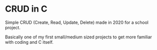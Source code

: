 # CRUD in C

Simple CRUD (Create, Read, Update, Delete) made in 2020 for a school project.

Basically one of my first small/medium sized projects to get more familiar with coding and C itself.
